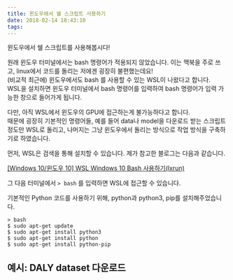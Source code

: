 ```yaml
---
title: 윈도우에서 쉘 스크립트 사용하기
date: 2018-02-14 18:43:10
tags:
---
```


윈도우에서 쉘 스크립트를 사용해봅시다!

원래 윈도우 터미널에서는 bash 명령어가 적용되지 않았습니다. 이는 맥북을 주로 쓰고, linux에서 코드를 돌리는 저에겐 굉장히 불편했는데요!  
(비교적 최근에) 윈도우에서도 bash 를 사용할 수 있는 WSL이 나왔다고 합니다.  
WSL을 설치하면 윈도우 터미널에서 bash 명령어를 입력하여 bash 명령어가 입력 가능한 창으로 들어가게 됩니다.  

다만, 아직 WSL에서 윈도우의 GPU에 접근하는게 불가능하다고 합니다.  
때문에 굉장히 기본적인 명령어들, 예를 들어 data나 model을 다운로드 받는 스크립트 정도만 WSL로 돌리고, 나머지는 그냥 윈도우에서 돌리는 방식으로 작업 방식을 구축하기로 하였습니다.  

먼저, WSL은 검색을 통해 설치할 수 있습니다. 제가 참고한 블로그는 다음과 같습니다.  

[[Windows 10/윈도우 10] WSL Windows 10 Bash 사용하기(lxrun)](http://sanghaklee.tistory.com/39)  

그 다음 터미널에서 `> bash` 를 입력하면 WSL에 접근할 수 있습니다.  

기본적인 Python 코드를 사용하기 위해, python과 python3, pip를 설치해주었습니다.  

```
> bash
$ sudo apt-get update
$ sudo apt-get install python3
$ sudo apt-get install python
$ sudo apt-get install python-pip
```

## 예시: DALY dataset 다운로드
